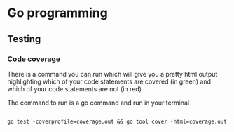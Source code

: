 # Go programming 

## Testing

### Code coverage

There is a command you can run which will give you a pretty html output highlighting which of your code statements are covered (in green) and which of your code statements are not (in red)

The command to run is a go command and run in your terminal

```

go test -coverprofile=coverage.out && go tool cover -html=coverage.out

```
